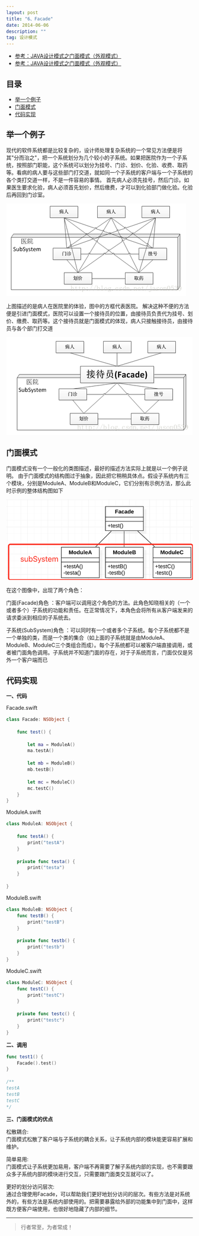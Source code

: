 ```yaml
---
layout: post
title: "6、Facade"
date: 2014-06-06
description: ""
tag: 设计模式
---
```



- [参考：JAVA设计模式之门面模式（外观模式）](https://www.runoob.com/design-pattern/facade-pattern.html)
- [参考：JAVA设计模式之门面模式（外观模式）](https://www.runoob.com/w3cnote/facade-pattern-3.html)




## 目录

* [举一个例子](#content1)
* [门面模式](#content2)
* [代码实现](#content3)



<!-- ************************************************ -->
## <a id="content1"></a>举一个例子

现代的软件系统都是比较复杂的，设计师处理复杂系统的一个常见方法便是将其"分而治之"，把一个系统划分为几个较小的子系统。如果把医院作为一个子系统，按照部门职能，这个系统可以划分为挂号、门诊、划价、化验、收费、取药等。看病的病人要与这些部门打交道，就如同一个子系统的客户端与一个子系统的各个类打交道一样，不是一件容易的事情。
首先病人必须先挂号，然后门诊。如果医生要求化验，病人必须首先划价，然后缴费，才可以到化验部门做化验。化验后再回到门诊室。

<img src="/images/DesignPatterns/facade1.png" alt="img">

上图描述的是病人在医院里的体验，图中的方框代表医院。
解决这种不便的方法便是引进门面模式，医院可以设置一个接待员的位置，由接待员负责代为挂号、划价、缴费、取药等。这个接待员就是门面模式的体现，病人只接触接待员，由接待员与各个部门打交道

<img src="/images/DesignPatterns/facade2.png" alt="img">


<!-- ************************************************ -->
## <a id="content2"></a>门面模式

门面模式没有一个一般化的类图描述，最好的描述方法实际上就是以一个例子说明。
由于门面模式的结构图过于抽象，因此把它稍稍具体点。假设子系统内有三个模块，分别是ModuleA、ModuleB和ModuleC，它们分别有示例方法，那么此时示例的整体结构图如下

<img src="/images/DesignPatterns/facade3.png" alt="img">

在这个图像中，出现了两个角色：

门面(Facade)角色 ：客户端可以调用这个角色的方法。此角色知晓相关的（一个或者多个）子系统的功能和责任。在正常情况下，本角色会将所有从客户端发来的请求委派到相应的子系统去。

子系统(SubSystem)角色 ：可以同时有一个或者多个子系统。每个子系统都不是一个单独的类，而是一个类的集合（如上面的子系统就是由ModuleA、ModuleB、ModuleC三个类组合而成）。每个子系统都可以被客户端直接调用，或者被门面角色调用。子系统并不知道门面的存在，对于子系统而言，门面仅仅是另外一个客户端而已



<!-- ************************************************ -->
## <a id="content3"></a>代码实现

**一、代码**

Facade.swift

```swift
class Facade: NSObject {

    func test() {
        
        let ma = ModuleA()
        ma.testA()
        
        let mb = ModuleB()
        mb.testB()
        
        let mc = ModuleC()
        mc.testC()
    }
}
```

ModuleA.swift

```swift
class ModuleA: NSObject {

    func testA() {
        print("testA")
    }
    
    private func testa() {
        print("testa")
    }

}
```

ModuleB.swift

```swift
class ModuleB: NSObject {
    func testB() {
        print("testB")
    }
    
    private func testb() {
        print("testb")
    }
}
```

ModuleC.swift

```swift
class ModuleC: NSObject {
    func testC() {
        print("testC")
    }
    
    private func testc() {
        print("testc")
    }
}
```

**二、调用**

```swift
func test1() {
    Facade().test()
}

/**
testA
testB
testC
*/
```

**三、门面模式的优点**

松散耦合:     
门面模式松散了客户端与子系统的耦合关系，让子系统内部的模块能更容易扩展和维护。

简单易用:       
门面模式让子系统更加易用，客户端不再需要了解子系统内部的实现，也不需要跟众多子系统内部的模块进行交互，只需要跟门面类交互就可以了。

更好的划分访问层次:      
通过合理使用Facade，可以帮助我们更好地划分访问的层次。有些方法是对系统外的，有些方法是系统内部使用的。把需要暴露给外部的功能集中到门面中，这样既方便客户端使用，也很好地隐藏了内部的细节。


----------
>  行者常至，为者常成！


